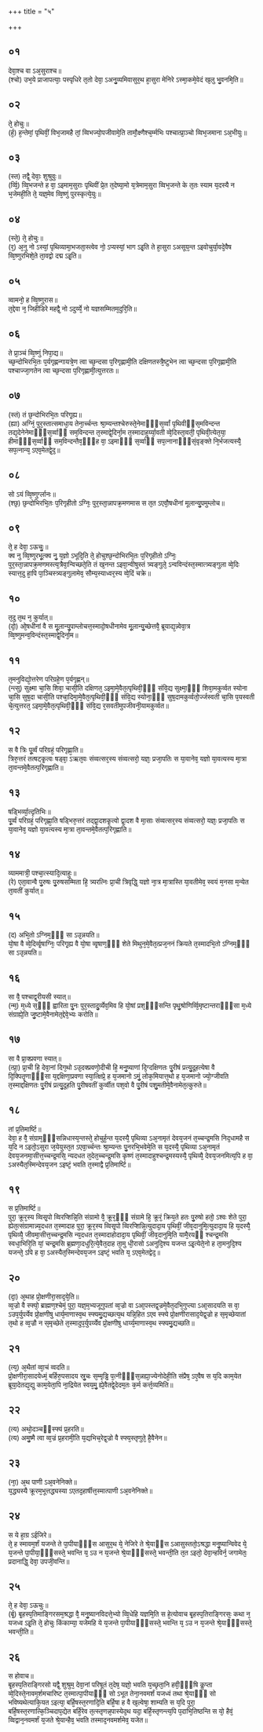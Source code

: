 +++
title = "५"

+++
## ०१
देवा᳘श्च वा ऽअ᳘सुराश्च॥  
(श्चो) उभ᳘ये प्राजापत्याः᳘ पस्पृधिरे त᳘तो देवा᳘ ऽअनु᳘व्यमिवासुर᳘थ हा᳘सुरा मेनिरे ऽस्मा᳘कमे᳘वेदं ख᳘लु भु᳘वनमि᳘ति॥  
## ०२
ते᳘ होचुः॥  
(र्ह᳘) ह᳘न्तेमां᳘ पृथिवीं᳘ विभ᳘जामहै तां᳘ व्विभज्यो᳘पजीवामे᳘ति तामौ᳘क्ष्णैश्च᳘र्म्मभिः पश्चात्प्रा᳘ञ्चो व्विभ᳘जमाना ऽअ᳘भीयुः॥  
## ०३
(स्त) तद्वै᳘ देवाः᳘ शुश्रुवुः॥  
(र्व्वि᳘) व्वि᳘भजन्ते ह वा᳘ ऽइमाम᳘सुराः पृथिवीं प्रे᳘त त᳘देष्या᳘मो य᳘त्रेमाम᳘सुरा व्विभ᳘जन्ते के त᳘तः स्याम य᳘दस्यै न भ᳘जेमही᳘ति ते᳘ यज्ञ᳘मेव व्वि᳘ष्णुं पुरस्कृत्ये᳘युः॥  
## ०४
(स्ते᳘) ते᳘ होचुः॥  
(र᳘) अ᳘नु नो ऽस्यां᳘ पृथिव्यामा᳘भजता᳘स्त्वेव नो᳘ ऽप्यस्यां᳘ भाग ऽइ᳘ति ते हा᳘सुरा ऽअसूय᳘न्त ऽइवोचुर्या᳘वदे᳘वैष व्वि᳘ष्णुरभिशे᳘ते ता᳘वद्वो दद्म ऽइ᳘ति॥  
## ०५
व्वामनो᳘ ह व्वि᳘ष्णुरास॥  
त᳘द्देवा न᳘ जिहीडिरे महद्वै᳘ नो ऽदुर्य्ये᳘ नो यज्ञसम्मितम᳘दुरि᳘ति॥  
## ०६
ते प्रा᳘ञ्चं व्वि᳘ष्णुं निपा᳘द्य॥  
च्छ᳘न्दोभिरभि᳘तः प᳘र्यगृह्णन्गायत्रे᳘ण त्वा च्छ᳘न्दसा प᳘रिगृह्णामी᳘ति दक्षिणतस्त्रै᳘ष्टुभेन त्वा च्छ᳘न्दसा प᳘रिगृह्णामी᳘ति पश्चाज्जा᳘गतेन त्वा च्छ᳘न्दसा प᳘रिगृह्णामी᳘त्युत्तरतः॥  
## ०७
(स्तं) तं छ᳘न्दोभिरभि᳘तः परिगृ᳘ह्य॥  
(ह्या) अग्निं᳘ पुर᳘स्तात्समाधा᳘य तेना᳘र्च्चन्तः श्रा᳘म्यन्तश्चेरुस्ते᳘नेमाᳫँ᳭स᳘र्व्वां पृथिवीᳫंस᳘मविन्दन्त तद्य᳘देनेनेमाᳫँ᳭स᳘र्व्वाᳫं सम᳘विन्दन्त त᳘स्माद्वे᳘दिर्ना᳘म त᳘स्मादाहुर्य्या᳘वती व्वे᳘दिस्ता᳘वती᳘ पृथिवी᳘त्येत᳘या᳘ हीमाᳫँ᳭स᳘र्व्वाᳫं सम᳘विन्दन्तैव᳘ᳫँ᳘ह वा᳘ ऽइमाᳫँ᳭ स᳘र्व्वाᳫं सप᳘त्नानाᳫँ᳭सं᳘वृङ्क्ते नि᳘र्भजत्यस्यै᳘ सप᳘त्नान्य᳘ ऽएव᳘मेतद्वे᳘द᳘॥  
## ०८
सो ऽयं व्वि᳘ष्णुर्ग्लानः॥  
(श्छ᳘) छ᳘न्दोभिरभि᳘तः प᳘रिगृहीतो ऽग्निः᳘ पुर᳘स्ता᳘न्नापक्र᳘मणमास स त᳘त ऽएवौ᳘षधीनां मूलान्यु᳘पमुम्लोच॥  
## ०९
ते᳘ ह देवा᳘ ऽऊचुः᳘॥  
क्व नु व्वि᳘ष्णुरभू᳘त्क्व नु᳘ य᳘ज्ञो ऽभूदि᳘ति ते᳘ होचुश्छ᳘न्दोभिरभि᳘तः प᳘रिगृहीतो ऽग्निः᳘ पुर᳘स्ता᳘न्नापक्र᳘मणमस्त्य᳘त्रैवा᳘न्विच्छते᳘ति तं ख᳘नन्त ऽइवा᳘न्वीषुस्तं त्र्यङ्गुले᳘ ऽन्वविन्दंस्त᳘स्मात्त्र्यङ्गुला व्वे᳘दिः स्यात्त᳘दु हा᳘पि पा᳘ञ्चिस्त्र्यङ्गुलामेव᳘ सौम्य᳘स्याध्वर᳘स्य व्वे᳘दिं चक्रे॥  
## १०
त᳘दु त᳘थ न᳘ कुर्यात्॥  
(दो᳘) ओ᳘षधीनां वै स मू᳘लान्यु᳘पाम्लोचत्त᳘स्मादो᳘षधीनामेव मू᳘लान्यु᳘च्छेत्तवै᳘ ब्रूयाद्य᳘न्न्वेवा᳘त्र व्वि᳘ष्णुमन्व᳘विन्दंस्त᳘स्माद्वे᳘दिर्ना᳘म॥  
## ११
त᳘मनुविद्यो᳘त्तरेण परिग्रहे᳘ण प᳘र्यगृह्णन्॥  
(न्त्सु) सुक्ष्मा चा᳘सि शिवा᳘ चासी᳘ति दक्षिणत᳘ ऽइमा᳘मे᳘वैत᳘त्पृथिवी᳘ᳫँ᳘ संवि᳘द्य सुक्ष्मा᳘ᳫँ᳘ शिवा᳘मकुर्व्वत स्योना चा᳘सि सुष᳘दा चासी᳘ति पश्चा᳘दिमा᳘मे᳘वैत᳘त्पृथिवी᳘ᳫँ᳘ संवि᳘द्य स्योना᳘ᳫं᳘ सुष᳘दामकुर्व्वतो᳘र्ज्जस्वती चा᳘सि प᳘यस्वती चे᳘त्युत्तरत᳘ ऽइमा᳘मे᳘वैत᳘त्पृथिवी᳘ᳫँ᳘ संवि᳘द्य र᳘सवतीमुपजीवनी᳘यामकुर्व्वत॥  
## १२
स वै त्रिः पू᳘र्व्वं परिग्रहं᳘ परिगृह्णा᳘ति॥  
त्रिरु᳘त्तरं तत्षट्कृ᳘त्वः षड्वा᳘ ऽऋत᳘वः संव्वत्सर᳘स्य संव्वत्सरो᳘ यज्ञः᳘ प्रजा᳘पतिः स या᳘वानेव᳘ यज्ञो या᳘वत्यस्य मा᳘त्रा ता᳘वन्तमे᳘वैतत्प᳘रिगृह्णाति॥  
## १३
षड्भिर्व्या᳘त्दृतिभिः॥  
पू᳘र्व्वं परिग्रहं᳘ परिगृह्णा᳘ति षड्भिरु᳘त्तरं तद्द्वा᳘दशकृ᳘त्वो द्वा᳘दश वै मा᳘साः संव्वत्सर᳘स्य संव्वत्सरो᳘ यज्ञः᳘ प्रजा᳘पतिः स या᳘वानेव᳘ यज्ञो या᳘वत्यस्य मा᳘त्रा ता᳘वन्तमे᳘वैतत्प᳘रिगृह्णाति॥  
## १४
व्याममात्री᳘ पश्चा᳘त्स्यादि᳘त्याहुः॥  
(रे) एता᳘वान्वै पु᳘रुषः पु᳘रुषसम्मिता हि᳘ त्र्यरत्निः प्रा᳘ची त्रिवृद्धि᳘ यज्ञो ना᳘त्र मा᳘त्रास्ति या᳘वतीमेव᳘ स्वयं म᳘नसा म᳘न्येत ता᳘वतीं कुर्यात्॥  
## १५
(द) अभि᳘तो ऽग्निम᳘ᳫँ᳘ सा ऽउ᳘न्नयति॥  
यो᳘षा वै व्वे᳘दिर्व्वृ᳘षाग्निः᳘ परिगृ᳘ह्य वै यो᳘षा व्वृ᳘षाण᳘ᳫँ᳘ शेते मिथुन᳘मे᳘वैत᳘त्प्रज᳘ननं क्रियते त᳘स्मादभि᳘तो ऽग्निम᳘ᳫँ᳘ सा ऽउ᳘न्नयति॥  
## १६
सा वै᳘ पश्चाद्व᳘रीयसी स्यात्॥  
(न्म᳘) म᳘ध्ये स᳘ᳫं᳘ ह्वारिता पु᳘नः पुर᳘स्तादु᳘र्व्येव᳘मिव हि यो᳘षां प्रश᳘ᳫँ᳘सन्ति पृथु᳘श्रोणिर्व्वि᳘मृष्टान्तराᳫँ᳭सा म᳘ध्ये संग्राह्ये᳘ति जु᳘ष्टामे᳘वैनामेत᳘द्देवे᳘भ्यः करोति॥  
## १७
सा वै प्रा᳘क्प्रवणा स्यात्॥  
(त्प्रा᳘) प्रा᳘ची हि᳘ देवा᳘नां दिग᳘थो ऽउ᳘दक्प्रवणो᳘दीची हि᳘ मनु᳘ष्याणां दि᳘ग्दक्षिणतः पु᳘रीषं प्रत्यु᳘दूहत्येषा वै दि᳘क्पितॄणाᳫँ᳭सा य᳘द्दक्षिणा᳘प्रवणा स्या᳘त्क्षिप्रे᳘ ह य᳘जमानो ऽमुं᳘ लोक᳘मियात्त᳘थो ह य᳘जमानो ज्यो᳘ग्जीवति त᳘स्माद्दक्षिणतः पु᳘रीषं प्रत्यु᳘दूहति पु᳘रीषवतीं कुर्व्वीत पश᳘वो वै पु᳘रीषं पशु᳘मतीमे᳘वैनामेत᳘त्कुरुते॥  
## १८
तां प्र᳘तिमार्ष्टि॥  
देवा᳘ ह वै᳘ संग्राम᳘ᳫँ᳘सन्निधास्य᳘न्तस्ते᳘ होचुर्ह᳘न्त य᳘दस्यै᳘ पृथिव्या ऽअ᳘नामृतं देवय᳘जनं त᳘च्चन्द्र᳘मसि निद᳘धामहै स य᳘दि न ऽइतो᳘ऽसुरा ज᳘येयुस्त᳘त ऽएवा᳘र्च्चन्तः श्रा᳘म्यन्तः पु᳘नरभि᳘भवेमे᳘ति स य᳘दस्यै᳘ पृथिव्या ऽअ᳘नामृतं देवय᳘जनमा᳘सीत्त᳘च्चन्द्र᳘मसि᳘ न्यदधत त᳘देत᳘च्चन्द्र᳘मसि कृष्णं त᳘स्मादाहुश्चन्द्र᳘मस्यस्यै᳘ पृथिव्यै᳘ देवय᳘जनमित्य᳘पि ह वा᳘ ऽअस्यैत᳘स्मिन्देवय᳘जन ऽइष्टं᳘ भवति त᳘स्माद्वै प्र᳘तिमार्ष्टि॥  
## १९
स प्र᳘तिमार्ष्टि॥  
पुरा᳘ क्रूर᳘स्य व्विसृ᳘पो व्विरप्शिन्नि᳘ति संग्रामो वै᳘ क्रूर᳘ᳫँ᳘ संग्रामे हि᳘ क्रूरं᳘ क्रिय᳘ते हतः पु᳘रुषो हतो᳘ ऽश्वः शेते पुरा᳘ ह्येत᳘त्संग्रामान्न्य᳘दधत त᳘स्मादाह पुरा᳘ क्रूर᳘स्य व्विसृ᳘पो व्विरप्शिन्नि᳘त्युदादा᳘य पृथिवीं᳘ जीव᳘दानुमि᳘त्युदादा᳘य हि य᳘दस्यै᳘ पृथिव्यै᳘ जीवमा᳘सीत्त᳘च्चन्द्र᳘मसि न्य᳘दधत त᳘स्मादाहोदादा᳘य पृथिवीं᳘ जीव᳘दानुमि᳘ति यामै᳘रयᳫं श्चन्द्र᳘मसि स्वधा᳘भिरि᳘ति यां᳘ चन्द्र᳘मसि ब्र᳘ह्मणा᳘दधुरि᳘त्ये᳘वैत᳘दाह ता᳘मु धी᳘रासो ऽअनुदि᳘श्य यजन्त ऽइ᳘त्येते᳘नो ह ता᳘मनुदि᳘श्य यजन्ते᳘ ऽपि ह वा᳘ ऽअस्यैत᳘स्मिन्देवय᳘जन ऽइष्टं᳘ भवति य᳘ ऽएव᳘मेतद्वेद᳘॥  
## २०
(दा᳘) अ᳘थाह प्रो᳘क्षणीरा᳘साद᳘ये᳘ति॥  
व्व᳘ज्रो वै स्फ्यो᳘ ब्राह्मण᳘श्चेमं᳘ पुरा᳘ यज्ञ᳘म᳘भ्यजूगुपतां व्व᳘ज्रो वा ऽआ᳘पस्तद्व᳘ज्रमे᳘वैत᳘दभि᳘गुप्त्या ऽआ᳘सादयति स वा᳘ ऽउप᳘र्युपर्येव प्रो᳘क्षणीषु धार्य᳘माणास्व᳘थ स्फ्यमु᳘द्यच्छत्य᳘थ यन्नि᳘हित ऽएव स्फ्ये प्रो᳘क्षणीरासाद᳘येद्व᳘ज्रो ह स᳘मृच्छेयातां त᳘थो ह व्व᳘ज्रौ न स᳘मृच्छेते त᳘स्मादुप᳘र्युपर्य्येव प्रो᳘क्षणीषु धार्य्य᳘माणास्व᳘थ स्फ्यमु᳘द्यच्छति॥  
## २१
(त्य᳘) अ᳘थैतां व्वा᳘चं व्वदति॥  
प्रो᳘क्षणीरा᳘सादयेध्मं᳘ बर्हिरु᳘पसादय स्रु᳘चः स᳘म्मृड्ढि प᳘त्नीᳫँ᳭स᳘न्नह्या᳘ज्येनोदेही᳘ति संप्रैष᳘ ऽए᳘वैष स य᳘दि काम᳘येत ब्रूया᳘देतद्य᳘द्यु काम᳘येता᳘पि ना᳘द्रियेत स्वय᳘मु᳘ ह्ये᳘वैतद्वे᳘देदम᳘तः क᳘र्म कर्त्त᳘व्यमिति॥  
## २२
(त्य) अथो᳘दञ्चᳫंस्फ्यं प्र᳘हरति॥  
(त्य) अमु᳘ष्मै त्वा व्व᳘ज्रं प्र᳘हरामी᳘ति य᳘द्यभिच᳘रेद्व᳘ज्रो वै स्फ्य᳘स्तृणुते᳘ है᳘वैनेन॥  
## २३
(ना᳘) अ᳘थ पाणी ऽअ᳘वनेनिक्ते॥  
य᳘द्ध्यस्यै क्रूरम᳘भूत्तद्ध्यस्या ऽएतद᳘हार्षीत्त᳘स्मात्पाणी ऽअ᳘वनेनिक्ते॥  
## २४
स ये हा᳘ग्र ऽईजिरे॥  
ते᳘ ह स्मावम᳘र्शं यजन्ते ते पा᳘पीयाᳫं᳘स आसुर᳘थ ये᳘ नेजिरे ते श्रे᳘याᳫंस ऽआसुस्ततो᳘ऽश्रद्धा मनु᳘ष्यान्विवेद ये᳘ य᳘जन्ते पा᳘पीया᳘ᳫँ᳘सस्ते᳘ भवन्ति य᳘ ऽउ न य᳘जन्ते श्रे᳘याᳫँ᳭सस्ते᳘ भवन्ती᳘ति त᳘त ऽइतो᳘ देवा᳘न्हविर्न᳘ जगामेतः᳘ प्रदानाद्धि᳘ देवा᳘ उपजी᳘वन्ति॥  
## २५
ते᳘ ह देवा᳘ ऽऊचुः॥  
(र्बृ᳘) बृ᳘हस्प᳘तिमाङ्गिरसम᳘श्रद्धा वै᳘ मनु᳘ष्यानविदत्ते᳘भ्यो व्वि᳘धेहि यज्ञमि᳘ति स हे᳘त्योवाच बृ᳘हस्प᳘तिराङ्गिरसः᳘ कथा न᳘ यजध्व ऽइ᳘ति ते᳘ होचुः किंकाम्या᳘ यजेमहि ये य᳘जन्ते पा᳘पीयाᳫँ᳭सस्ते᳘ भवन्ति य᳘ ऽउ न य᳘जन्ते श्रे᳘याᳫँ᳭सस्ते᳘ भवन्ती᳘ति॥  
## २६
स होवाच॥  
बृ᳘हस्प᳘तिराङ्गिरसो यद्वै᳘ शुश्रुम᳘ देवा᳘नां परिषूतं त᳘देष᳘ यज्ञो᳘ भवति य᳘च्छृता᳘नि हवी᳘ᳫं᳘षि कॢप्ता व्वे᳘दिस्ते᳘नावम᳘र्शमचारिष्ट त᳘स्मात्पा᳘पीयाᳫँ᳭ सो ऽभूत तेना᳘नवमर्शं यजध्वं तथा श्रे᳘याᳫँ᳭ सो भविष्यथेत्याकि᳘यत ऽइत्या᳘ बर्हि᳘षस्त᳘रणादि᳘ति बर्हि᳘षा ह वै ख᳘ल्वेषा᳘ शाम्यति स य᳘दि पुरा᳘ बर्हि᳘षस्त᳘रणात्कि᳘ञ्चिदाप᳘द्येत बर्हि᳘रेव त᳘त्स्तृणन्न᳘पास्येद᳘थ यदा᳘ बर्हि᳘स्तृणन्त्य᳘पि प᳘दाभि᳘तिष्ठन्ति स यो᳘ हैवं᳘ व्विद्वान᳘नवमर्शं य᳘जते श्रे᳘यान्हैव᳘ भवति तस्माद᳘नवमर्शमेव᳘ यजेत॥
